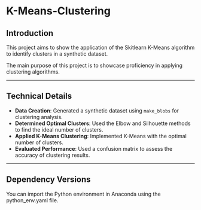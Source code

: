 # K-Means-Clustering

## Introduction

This project aims to show the application of the Skitlearn K-Means algorithm to identify clusters in a 
synthetic dataset. 

The main purpose of this project is to showcase proficiency in applying clustering algorithms.

---
## Technical Details

- **Data Creation**: Generated a synthetic dataset using `make_blobs` for clustering analysis.
- **Determined Optimal Clusters**: Used the Elbow and Silhouette methods to find the ideal number of clusters.
- **Applied K-Means Clustering**: Implemented K-Means with the optimal number of clusters.
- **Evaluated Performance**: Used a confusion matrix to assess the accuracy of clustering results.


---
## Dependency Versions

You can import the Python environment in Anaconda using the python_env.yaml file.